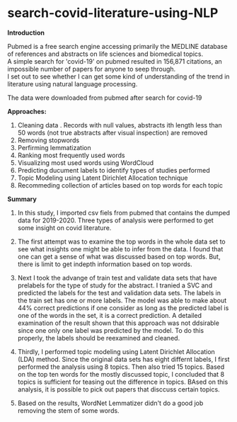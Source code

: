 # search-covid-literature-using-NLP
<b> Introduction </b>

Pubmed is a free search engine accessing primarily the MEDLINE database of references and abstracts on life sciences and biomedical topics.  
A simple search for 'covid-19' on pubmed resulted in 156,871 citations, an impossible number of papers for anyone to seep through.  
I set out to see whether I can get some kind of understanding of the trend in literature using natural language processing.

The data were downloaded from pubmed after search for covid-19

<b> Approaches: </b>
1. Cleaning data .  Records with null values, abstracts ith length less than 50 words (not true abstracts after visual inspection) are removed
2. Removing stopwords
3. Perfirming lemmatization
4. Ranking most frequently used words
5. Visualizing most used words using WordCloud 
6. Predicting ducument labels to identify types of studies performed
7. Topic Modeling using Latent Dirichlet Allocation technique
8. Recommeding collection of articles based on top words for each topic 

<b>Summary</b>

1. In this study, I imported csv fiels from pubmed that contains the dumped data for 2019-2020.  Three types of analysis were performed to get some insight on covid literature.

2. The first attempt was to examine the top words in the whole data set to see what insights one might be able to infer from the data.  I found that one can get a sense of what was discussed based on top words.  But, there is limit to get indepth information based on top words.

3. Next I took the advange of train test and validate data sets that have prelabels for the type of study for the abstract.  I tranied a SVC and predicted the labels for the test and validation data sets.  The labels in the train set has one or more labels.  The model was able to make about 44% correct predictions if one consider as long as the predicted label is one of the words in the set, it is a correct prediction.  A detailed examination of the result shown that this approach was not ddsirable since one only one label was predicted by the model.  To do this properly, the labels should be reexamined and cleaned.  

4. Thirdly, I performed topic modeling using Latent Dirichlet Allocation (LDA) method.  Since the original data sets has eight differnt labels, I first performed the analysis using 8 topics.  Then also tried 15 topics.  Based on the top ten words for the mostly discussed topic, I concluded that 8 topics is sufficient for teasing out the difference in topics.  BAsed on this analysis, it is possible to pick out papers that disccuss certain topics.  

5. Based on the results, WordNet Lemmatizer didn't do a good job removing the stem of some words.
